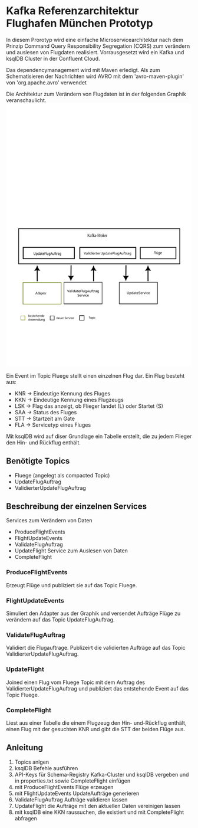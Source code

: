 
# Kafka Referenzarchitektur Flughafen München Prototyp

In diesem Prorotyp wird eine einfache Microservicearchitektur nach dem Prinzip Command Query Responsibility Segregation (CQRS) zum verändern und auslesen von Flugdaten realisiert. Vorrausgesetzt wird ein Kafka und ksqlDB Cluster in der Confluent Cloud.

Das dependencymanagement wird mit Maven erledigt. Als zum Schematisieren der Nachrichten wird AVRO mit dem 'avro-maven-plugin' von 'org.apache.avro' verwendet  

Die Architektur zum Verändern von Flugdaten ist in der folgenden Graphik veranschaulicht.
![Microservice Architektur](images/BasicIdea.svg)


Ein Event im Topic Fluege stellt einen einzelnen Flug dar.
Ein Flug besteht aus:
- KNR -> Eindeutige Kennung des Fluges
- KKN -> Eindeutige Kennung eines Flugzeugs
- LSK -> Flag das anzeigt, ob Flieger landet (L) oder Startet (S)
- SAA -> Status des Fluges
- STT -> Startzeit am Gate
- FLA -> Servicetyp eines Fluges

Mit ksqlDB wird auf diser Grundlage ein Tabelle erstellt, die zu jedem Flieger den Hin- und Rückflug enthält.

## Benötigte Topics
- Fluege (angelegt als compacted Topic)
- UpdateFlugAuftrag
- ValidierterUpdateFlugAuftrag


## Beschreibung der einzelnen Services
Services zum Verändern von Daten
- ProduceFlightEvents
- FlightUpdateEvents
- ValidateFlugAuftrag
- UpdateFlight
Service zum Auslesen von Daten
- CompleteFlight

### ProduceFlightEvents
Erzeugt Flüge und publiziert sie auf das Topic Fluege.

### FlightUpdateEvents
Simuliert den Adapter aus der Graphik und versendet Aufträge Flüge zu verändern auf das Topic UpdateFlugAuftrag.

### ValidateFlugAuftrag
Validiert die Flugauftrage. Publizeirt die validierten Aufträge auf das Topic ValidierterUpdateFlugAuftrag.

### UpdateFlight
Joined einen Flug vom Fluege Topic mit dem Auftrag des ValidierterUpdateFlugAuftrag und publiziert das entstehende Event auf das Topic Fluege.

### CompleteFlight
Liest aus einer Tabelle die einem Flugzeug den Hin- und-Rückflug enthält, einen Flug mit der gesuchten KNR und gibt die STT der beiden Flüge aus.

## Anleitung
1. Topics anlgen
2. ksqlDB Befehle ausführen
3. API-Keys für Schema-Registry Kafka-Cluster und ksqlDB vergeben und in properties.txt sowie CompleteFlight einfügen
4. mit ProduceFlightEvents Flüge erzeugen
5. mit FlightUpdateEvents UpdateAufträge generieren
6. ValidateFlugAuftrag Aufträge validieren lassen
7. UpdateFlight die Aufträge mit den aktuellen Daten vereinigen lassen
8. mit ksqlDB eine KKN raussuchen, die existiert und mit CompleteFlight abfragen
